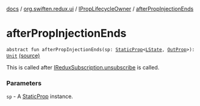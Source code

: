 [docs](../../index.md) / [org.swiften.redux.ui](../index.md) / [IPropLifecycleOwner](index.md) / [afterPropInjectionEnds](./after-prop-injection-ends.md)

# afterPropInjectionEnds

`abstract fun afterPropInjectionEnds(sp: `[`StaticProp`](../-static-prop/index.md)`<`[`LState`](index.md#LState)`, `[`OutProp`](index.md#OutProp)`>): `[`Unit`](https://kotlinlang.org/api/latest/jvm/stdlib/kotlin/-unit/index.html) [(source)](https://github.com/protoman92/KotlinRedux/tree/master/common/common-ui/src/main/kotlin/org/swiften/redux/ui/Container.kt#L27)

This is called after [IReduxSubscription.unsubscribe](../../org.swiften.redux.core/-i-redux-subscription/unsubscribe.md) is called.

### Parameters

`sp` - A [StaticProp](../-static-prop/index.md) instance.